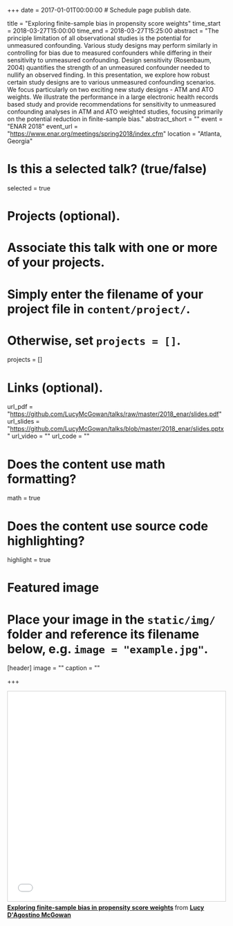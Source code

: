 +++
date = 2017-01-01T00:00:00  # Schedule page publish date.

title = "Exploring finite-sample bias in propensity score weights"
time_start = 2018-03-27T15:00:00
time_end = 2018-03-27T15:25:00
abstract = "The principle limitation of all observational studies is the potential for unmeasured confounding. Various study designs may perform similarly in controlling for bias due to measured confounders while differing in their sensitivity to unmeasured confounding. Design sensitivity (Rosenbaum, 2004) quantifies the strength of an unmeasured confounder needed to nullify an observed finding. In this presentation, we explore how robust certain study designs are to various unmeasured confounding scenarios. We focus particularly on two exciting new study designs - ATM and ATO weights. We illustrate the performance in a large electronic health records based study and provide recommendations for sensitivity to unmeasured confounding analyses in ATM and ATO weighted studies, focusing primarily on the potential reduction in finite-sample bias."
abstract_short = ""
event = "ENAR 2018"
event_url = "https://www.enar.org/meetings/spring2018/index.cfm"
location = "Atlanta, Georgia"

# Is this a selected talk? (true/false)
selected = true

# Projects (optional).
#   Associate this talk with one or more of your projects.
#   Simply enter the filename of your project file in `content/project/`.
#   Otherwise, set `projects = []`.
projects = []

# Links (optional).
url_pdf = "https://github.com/LucyMcGowan/talks/raw/master/2018_enar/slides.pdf"
url_slides = "https://github.com/LucyMcGowan/talks/blob/master/2018_enar/slides.pptx"
url_video = ""
url_code = ""

# Does the content use math formatting?
math = true

# Does the content use source code highlighting?
highlight = true

# Featured image
# Place your image in the `static/img/` folder and reference its filename below, e.g. `image = "example.jpg"`.
[header]
image = ""
caption = ""

+++

<iframe src="//www.slideshare.net/slideshow/embed_code/key/82KvJUDEfrxri6" width="595" height="485" frameborder="0" marginwidth="0" marginheight="0" scrolling="no" style="border:1px solid #CCC; border-width:1px; margin-bottom:5px; max-width: 100%;" allowfullscreen> </iframe> <div style="margin-bottom:5px"> <strong> <a href="//www.slideshare.net/LucyDAgostinoMcGowan/exploring-finitesample-bias-in-propensity-score-weights" title="Exploring finite-sample bias in propensity score weights" target="_blank">Exploring finite-sample bias in propensity score weights</a> </strong> from <strong><a href="https://www.slideshare.net/LucyDAgostinoMcGowan" target="_blank">Lucy D&#x27;Agostino McGowan</a></strong> </div>
